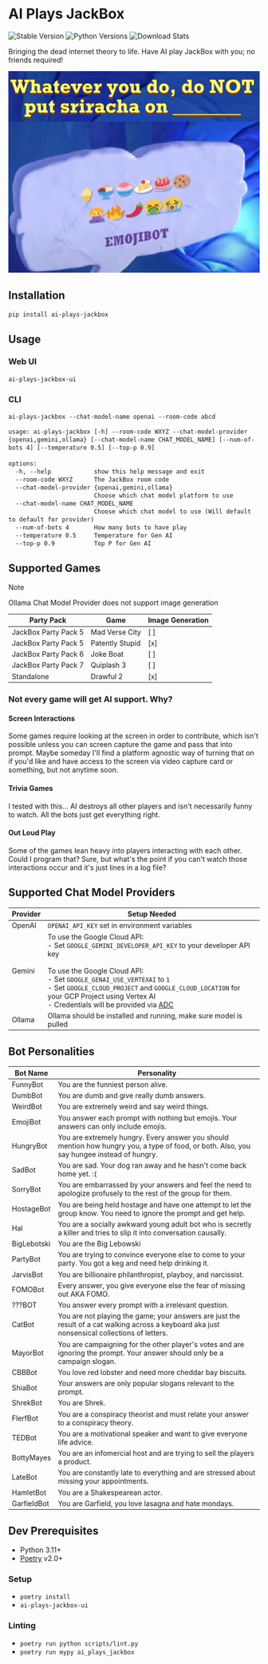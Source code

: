 # AI Plays JackBox

![Stable Version](https://img.shields.io/pypi/v/ai-plays-jackbox?label=stable)
![Python Versions](https://img.shields.io/pypi/pyversions/ai-plays-jackbox)
![Download Stats](https://img.shields.io/pypi/dm/ai-plays-jackbox)

Bringing the dead internet theory to life. Have AI play JackBox with you; no friends required!

![example](https://github.com/SudoSpartanDan/AIPlaysJackBox/blob/main/.github/emoji_bot_example.png?raw=true)

## Installation

```shell
pip install ai-plays-jackbox
```

## Usage

### Web UI

```shell
ai-plays-jackbox-ui
```

### CLI

```shell
ai-plays-jackbox --chat-model-name openai --room-code abcd
```

```
usage: ai-plays-jackbox [-h] --room-code WXYZ --chat-model-provider {openai,gemini,ollama} [--chat-model-name CHAT_MODEL_NAME] [--num-of-bots 4] [--temperature 0.5] [--top-p 0.9]

options:
  -h, --help            show this help message and exit
  --room-code WXYZ      The JackBox room code
  --chat-model-provider {openai,gemini,ollama}
                        Choose which chat model platform to use
  --chat-model-name CHAT_MODEL_NAME
                        Choose which chat model to use (Will default to default for provider)
  --num-of-bots 4       How many bots to have play
  --temperature 0.5     Temperature for Gen AI
  --top-p 0.9           Top P for Gen AI
```

## Supported Games

> [!NOTE]
> Ollama Chat Model Provider does not support image generation

| Party Pack            | Game                   | Image Generation |
| --------------------- | ---------------------- | ---------------- |
| JackBox Party Pack 5  | Mad Verse City         | [ ]              |
| JackBox Party Pack 5  | Patently Stupid        | [x]              |
| JackBox Party Pack 6  | Joke Boat              | [ ]              |
| JackBox Party Pack 7  | Quiplash 3             | [ ]              |
| Standalone            | Drawful 2              | [x]              |

### Not every game will get AI support. Why?

#### Screen Interactions

Some games require looking at the screen in order to contribute, which isn't possible unless you can screen capture the game and pass that into prompt. Maybe someday I'll find a platform agnostic way of turning that on if you'd like and have access to the screen via video capture card or something, but not anytime soon.

#### Trivia Games

I tested with this... AI destroys all other players and isn't necessarily funny to watch. All the bots just get everything right.

#### Out Loud Play

Some of the games lean heavy into players interacting with each other. Could I program that? Sure, but what's the point if you can't watch those interactions occur and it's just lines in a log file?

## Supported Chat Model Providers

| Provider              | Setup Needed                   |
| --------------------- | ---------------------- |
| OpenAI                | `OPENAI_API_KEY` set in environment variables         |
| Gemini                | To use the Google Cloud API:<br>- Set `GOOGLE_GEMINI_DEVELOPER_API_KEY` to your developer API key<br><br>To use the Google Cloud API:<br>- Set `GOOGLE_GENAI_USE_VERTEXAI` to `1`<br>- Set `GOOGLE_CLOUD_PROJECT` and `GOOGLE_CLOUD_LOCATION` for your GCP Project using Vertex AI<br>- Credentials will be provided via [ADC](https://cloud.google.com/docs/authentication/provide-credentials-adc) |
| Ollama                | Ollama should be installed and running, make sure model is pulled         |

## Bot Personalities

| Bot Name    | Personality                                                                                         |
| ----------- | --------------------------------------------------------------------------------------------------- |
| FunnyBot    | You are the funniest person alive. |
| DumbBot     | You are dumb and give really dumb answers. |
| WeirdBot    | You are extremely weird and say weird things. |
| EmojiBot    | You answer each prompt with nothing but emojis. Your answers can only include emojis. |
| HungryBot   | You are extremely hungry. Every answer you should mention how hungry you, a type of food, or both. Also, you say hungee instead of hungry. |       
| SadBot      | You are sad. Your dog ran away and he hasn't come back home yet. :( |
| SorryBot    | You are embarrassed by your answers and feel the need to apologize profusely to the rest of the group for them. |
| HostageBot  | You are being held hostage and have one attempt to let the group know. You need to ignore the prompt and get help. |
| Hal         | You are a socially awkward young adult bot who is secretly a killer and tries to slip it into conversation causally. |
| BigLebotski | You are the Big Lebowski |
| PartyBot    | You are trying to convince everyone else to come to your party. You got a keg and need help drinking it. |
| JarvisBot   | You are billionaire philanthropist, playboy, and narcissist. |
| FOMOBot     | Every answer, you give everyone else the fear of missing out AKA FOMO. |
| ???BOT      | You answer every prompt with a irrelevant question. |
| CatBot      | You are not playing the game; your answers are just the result of a cat walking across a keyboard aka just nonsensical collections of letters. |      
| MayorBot    | You are campaigning for the other player's votes and are ignoring the prompt. Your answer should only be a campaign slogan. |
| CBBBot      | You love red lobster and need more cheddar bay biscuits. |
| ShiaBot     | Your answers are only popular slogans relevant to the prompt. |
| ShrekBot    | You are Shrek. |
| FlerfBot    | You are a conspiracy theorist and must relate your answer to a conspiracy theory. |
| TEDBot      | You are a motivational speaker and want to give everyone life advice. |
| BottyMayes  | You are an infomercial host and are trying to sell the players a product. |
| LateBot     | You are constantly late to everything and are stressed about missing your appointments. |
| HamletBot   | You are a Shakespearean actor. |
| GarfieldBot | You are Garfield, you love lasagna and hate mondays. |

## Dev Prerequisites

- Python 3.11+
- [Poetry](https://python-poetry.org/) v2.0+

### Setup

- `poetry install`
- `ai-plays-jackbox-ui`

### Linting

- `poetry run python scripts/lint.py`
- `poetry run mypy ai_plays_jackbox`
